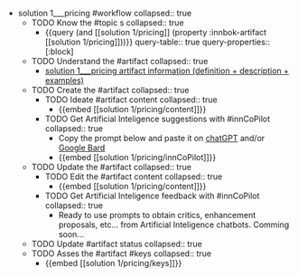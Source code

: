 
- solution 1___pricing #workflow
   collapsed:: true
  - TODO Know the #topic s
    collapsed:: true
    - {{query (and [[solution 1/pricing]] (property :innbok-artifact [[solution 1/pricing]]))}}
      query-table:: true
      query-properties:: [:block]
  - TODO Understand the #artifact
    collapsed:: true
    - [solution 1___pricing artifact information (definition + description + examples)](https://go.innbok.com/#/page/innBoK%2Fsolution-%28id%29%2Fpricing%2Finfo)
  - TODO Create the #artifact
     collapsed:: true
    - TODO Ideate #artifact content
      collapsed:: true
      - {{embed [[solution 1/pricing/content]]}}
    - TODO Get Artificial Inteligence suggestions with #innCoPilot
      collapsed:: true
      - Copy the prompt below and paste it on [chatGPT](https://chat.openai.com) and/or [Google Bard](https://bard.google.com/chat)
      - {{embed [[solution 1/pricing/innCoPilot]]}}
  - TODO Update the #artifact
    collapsed:: true
    - TODO Edit the #artifact content
     collapsed:: true
      - {{embed [[solution 1/pricing/content]]}}
    - TODO Get Artificial Inteligence feedback with #innCoPilot
      collapsed:: true
      - Ready to use prompts to obtain critics, enhancement proposals, etc... from Artificial Inteligence chatbots. Comming soon...
  - TODO Update #artifact status
    collapsed:: true
  - TODO Asses the #artifact #keys
    collapsed:: true
    - {{embed [[solution 1/pricing/keys]]}}



